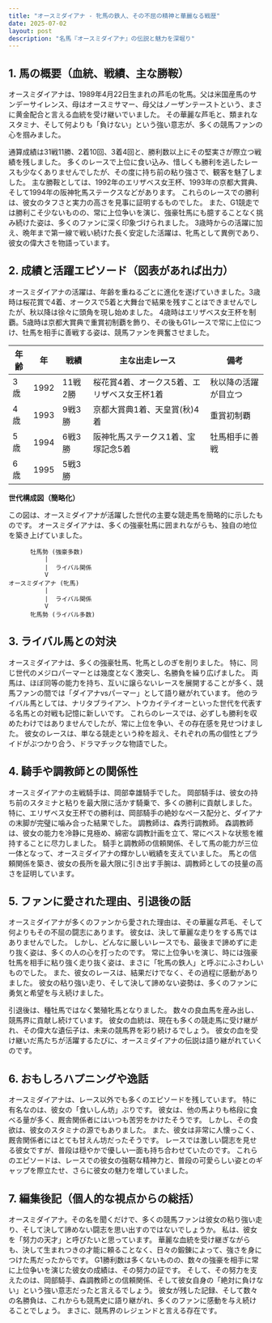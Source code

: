 ```yaml
---
title: "オースミダイアナ - 牝馬の鉄人、その不屈の精神と華麗なる戦歴"
date: 2025-07-02
layout: post
description: "名馬『オースミダイアナ』の伝説と魅力を深堀り"
---
```


## 1. 馬の概要（血統、戦績、主な勝鞍）

オースミダイアナは、1989年4月22日生まれの芦毛の牝馬。父は米国産馬のサンデーサイレンス、母はオースミサマー、母父はノーザンテーストという、まさに黄金配合と言える血統を受け継いでいました。  その華麗な芦毛と、類まれなスタミナ、そして何よりも「負けない」という強い意志が、多くの競馬ファンの心を掴みました。

通算成績は31戦11勝、2着10回、3着4回と、勝利数以上にその堅実さが際立つ戦績を残しました。  多くのレースで上位に食い込み、惜しくも勝利を逃したレースも少なくありませんでしたが、その度に持ち前の粘り強さで、観客を魅了しました。  主な勝鞍としては、1992年のエリザベス女王杯、1993年の京都大賞典、そして1994年の阪神牝馬ステークスなどがあります。  これらのレースでの勝利は、彼女のタフさと実力の高さを見事に証明するものでした。  また、G1競走では勝利こそ少ないものの、常に上位争いを演じ、強豪牡馬にも臆することなく挑み続けた姿は、多くのファンに深く印象づけられました。  3歳時からの活躍に加え、晩年まで第一線で戦い続けた長く安定した活躍は、牝馬として異例であり、彼女の偉大さを物語っています。


## 2. 成績と活躍エピソード（図表があれば出力）

オースミダイアナの活躍は、年齢を重ねるごとに進化を遂げていきました。3歳時は桜花賞で4着、オークスで5着と大舞台で結果を残すことはできませんでしたが、秋以降は徐々に頭角を現し始めました。  4歳時はエリザベス女王杯を制覇。5歳時は京都大賞典で重賞初制覇を飾り、その後もG1レースで常に上位につけ、牡馬を相手に善戦する姿は、競馬ファンを興奮させました。

| 年齢 | 年 | 戦績 | 主な出走レース | 備考 |
|---|---|---|---|---|
| 3歳 | 1992 | 11戦2勝 | 桜花賞4着、オークス5着、エリザベス女王杯1着 | 秋以降の活躍が目立つ |
| 4歳 | 1993 | 9戦3勝 | 京都大賞典1着、天皇賞(秋)4着 | 重賞初制覇 |
| 5歳 | 1994 | 6戦3勝 | 阪神牝馬ステークス1着、宝塚記念5着 | 牡馬相手に善戦 |
| 6歳 | 1995 | 5戦3勝 |  |  |


**世代構成図（簡略化）**

この図は、オースミダイアナが活躍した世代の主要な競走馬を簡略的に示したものです。  オースミダイアナは、多くの強豪牡馬に囲まれながらも、独自の地位を築き上げていました。

```
      牡馬勢 (強豪多数)
          |
          |  ライバル関係
          V
オースミダイアナ (牝馬)
          |
          |  ライバル関係
          V
      牝馬勢 (ライバル多数)
```


## 3. ライバル馬との対決

オースミダイアナは、多くの強豪牡馬、牝馬としのぎを削りました。  特に、同じ世代のメジロパーマーとは幾度となく激突し、名勝負を繰り広げました。  両馬は、ほぼ同等の能力を持ち、互いに譲らないレースを展開することが多く、競馬ファンの間では「ダイアナvsパーマー」として語り継がれています。  他のライバル馬としては、ナリタブライアン、トウカイテイオーといった世代を代表する名馬との対戦も記憶に新しいです。  これらのレースでは、必ずしも勝利を収めたわけではありませんでしたが、常に上位を争い、その存在感を見せつけました。  彼女のレースは、単なる競走という枠を超え、それぞれの馬の個性とプライドがぶつかり合う、ドラマチックな物語でした。


## 4. 騎手や調教師との関係性

オースミダイアナの主戦騎手は、岡部幸雄騎手でした。  岡部騎手は、彼女の持ち前のスタミナと粘りを最大限に活かす騎乗で、多くの勝利に貢献しました。  特に、エリザベス女王杯での勝利は、岡部騎手の絶妙なペース配分と、ダイアナの末脚が完璧に噛み合った結果でした。  調教師は、森秀行調教師。  森調教師は、彼女の能力を冷静に見極め、綿密な調教計画を立て、常にベストな状態を維持することに尽力しました。  騎手と調教師の信頼関係、そして馬の能力が三位一体となって、オースミダイアナの輝かしい戦績を支えていました。  馬との信頼関係を築き、彼女の長所を最大限に引き出す手腕は、調教師としての技量の高さを証明しています。


## 5. ファンに愛された理由、引退後の話

オースミダイアナが多くのファンから愛された理由は、その華麗な芦毛、そして何よりもその不屈の闘志にあります。  彼女は、決して華麗な走りをする馬ではありませんでした。  しかし、どんなに厳しいレースでも、最後まで諦めずに走り抜く姿は、多くの人の心を打ったのです。  常に上位争いを演じ、時には強豪牡馬を相手に粘り強く走り抜く姿は、まさに「牝馬の鉄人」と呼ぶにふさわしいものでした。  また、彼女のレースは、結果だけでなく、その過程に感動がありました。  彼女の粘り強い走り、そして決して諦めない姿勢は、多くのファンに勇気と希望を与え続けました。

引退後は、種牡馬ではなく繁殖牝馬となりました。  数々の良血馬を産み出し、競馬界に貢献し続けています。  彼女の血統は、現在も多くの競走馬に受け継がれ、その偉大な遺伝子は、未来の競馬界を彩り続けるでしょう。  彼女の血を受け継いだ馬たちが活躍するたびに、オースミダイアナの伝説は語り継がれていくのです。


## 6. おもしろハプニングや逸話

オースミダイアナは、レース以外でも多くのエピソードを残しています。  特に有名なのは、彼女の「食いしん坊」ぶりです。  彼女は、他の馬よりも格段に食べる量が多く、厩舎関係者にはいつも苦労をかけたそうです。  しかし、その食欲は、彼女のスタミナの源でもありました。  また、彼女は非常に人懐っこく、厩舎関係者にはとても甘えん坊だったそうです。  レースでは激しい闘志を見せる彼女ですが、普段は穏やかで優しい一面も持ち合わせていたのです。  これらのエピソードは、レースでの彼女の強靭な精神力と、普段の可愛らしい姿とのギャップを際立たせ、さらに彼女の魅力を増していました。


## 7. 編集後記（個人的な視点からの総括）

オースミダイアナ。その名を聞くだけで、多くの競馬ファンは彼女の粘り強い走り、そして決して諦めない闘志を思い出すのではないでしょうか。  私は、彼女を「努力の天才」と呼びたいと思っています。  華麗な血統を受け継ぎながらも、決して生まれつきの才能に頼ることなく、日々の鍛錬によって、強さを身につけた馬だったからです。  G1勝利数は多くないものの、数々の強豪を相手に常に上位争いを演じた彼女の成績は、その努力の証です。  そして、その努力を支えたのは、岡部騎手、森調教師との信頼関係、そして彼女自身の「絶対に負けない」という強い意志だったと言えるでしょう。  彼女が残した記録、そして数々の名勝負は、これからも競馬史に語り継がれ、多くのファンに感動を与え続けることでしょう。  まさに、競馬界のレジェンドと言える存在です。
